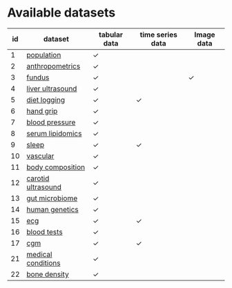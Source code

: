 # Available datasets


|   id | dataset                                                 | tabular data   | time series data   | Image data   |
|------|---------------------------------------------------------|----------------|--------------------|--------------|
|    1 | [population](datasets/1-population.md)                  | ✓              |                    |              |
|    2 | [anthropometrics](datasets/2-anthropometrics.md)        | ✓              |                    |              |
|    3 | [fundus](datasets/3-fundus.md)                          | ✓              |                    | ✓            |
|    4 | [liver ultrasound](datasets/4-liver_ultrasound.md)      | ✓              |                    |              |
|    5 | [diet logging](datasets/5-diet_logging.md)              | ✓              | ✓                  |              |
|    6 | [hand grip](datasets/6-hand_grip.md)                    | ✓              |                    |              |
|    7 | [blood pressure](datasets/7-blood_pressure.md)          | ✓              |                    |              |
|    8 | [serum lipidomics](datasets/8-serum_lipidomics.md)      | ✓              |                    |              |
|    9 | [sleep](datasets/9-sleep.md)                            | ✓              | ✓                  |              |
|   10 | [vascular](datasets/10-vascular.md)                     | ✓              |                    |              |
|   11 | [body composition](datasets/11-body_composition.md)     | ✓              |                    |              |
|   12 | [carotid ultrasound](datasets/12-carotid_ultrasound.md) | ✓              |                    |              |
|   13 | [gut microbiome](datasets/13-gut_microbiome.md)         | ✓              |                    |              |
|   14 | [human genetics](datasets/14-human_genetics.md)         | ✓              |                    |              |
|   15 | [ecg](datasets/15-ecg.md)                               | ✓              | ✓                  |              |
|   16 | [blood tests](datasets/16-blood_tests.md)               | ✓              |                    |              |
|   17 | [cgm](datasets/17-cgm.md)                               | ✓              | ✓                  |              |
|   21 | [medical conditions](datasets/21-medical_conditions.md) | ✓              |                    |              |
|   22 | [bone density](datasets/22-bone_density.md)             | ✓              |                    |              |
